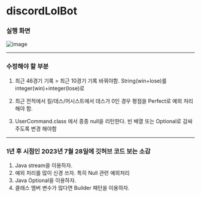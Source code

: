 # discordLolBot
### 실행 화면
![image](https://user-images.githubusercontent.com/64322765/201470093-81a20107-8fe0-4e4e-a398-ca0dfc5e0179.png)

---
### 수정해야 할 부분

1. 최근 46경기 기록 > 최근 10경기 기록 바꿔야함. String(win+lose)를 integer(win)+integer(lose)로

2. 최근 전적에서 킬/데스/어시스트에서 데스가 0인 경우 평점을 Perfect로 예외 처리해야 함.

3. UserCommand.class 에서 종종 null을 리턴한다. 빈 배열 또는 Optional로 감싸주도록 변경 해야함


---
### 1년 후 시점인 2023년 7월 28일에 깃허브 코드 보는 소감
1. Java stream을 이용하자.
2. 예외 처리를 많이 신경 쓰자. 특히 Null 관련 예외처리
3. Java Optional을 이용하자.
4. 클래스 멤버 변수가 많다면 Builder 패턴을 이용하자.
   
